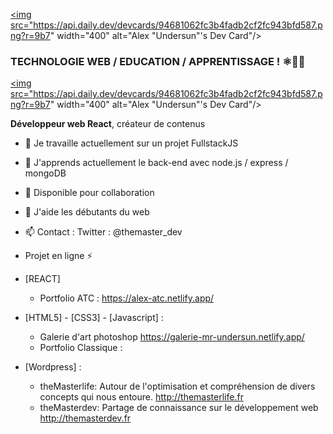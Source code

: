 <a href="https://app.daily.dev/UndersunIO"><img src="https://api.daily.dev/devcards/94681062fc3b4fadb2cf2fc943bfd587.png?r=9b7" width="400" alt="Alex "Undersun"'s Dev Card"/></a>

### TECHNOLOGIE WEB / EDUCATION / APPRENTISSAGE ! ⚛👨‍🎓

<a href="https://app.daily.dev/UndersunIO"><img src="https://api.daily.dev/devcards/94681062fc3b4fadb2cf2fc943bfd587.png?r=9b7" width="400" alt="Alex "Undersun"'s Dev Card"/></a>


**Développeur web React**, créateur de contenus

- 🔭 Je travaille actuellement sur un projet FullstackJS 
- 🌱 J'apprends actuellement le back-end avec node.js / express / mongoDB
- 👯 Disponible pour collaboration 
- 🤔 J'aide les débutants du web 
- 📫 Contact : Twitter : @themaster_dev

- Projet en ligne ⚡ 
- [REACT]
   - Portfolio ATC  : https://alex-atc.netlify.app/
- [HTML5] - [CSS3]  - [Javascript] :
  - Galerie d'art photoshop  https://galerie-mr-undersun.netlify.app/
  - Portfolio Classique :  
- [Wordpress] :
   
  -  theMasterlife: Autour de l'optimisation et compréhension de divers concepts qui nous entoure.            http://themasterlife.fr 
  -  theMasterdev: Partage de connaissance sur le développement web                                           http://themasterdev.fr


  
